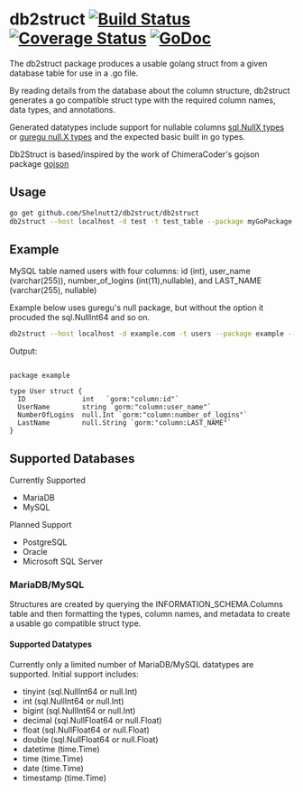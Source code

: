 # db2struct [![Build Status](https://travis-ci.org/Shelnutt2/db2struct.svg?branch=master)](https://travis-ci.org/Shelnutt2/db2struct) [![Coverage Status](https://coveralls.io/repos/github/Shelnutt2/db2struct/badge.svg?branch=1-add-coveralls-support)](https://coveralls.io/github/Shelnutt2/db2struct?branch=1-add-coveralls-support) [![GoDoc](https://godoc.org/github.com/Shelnutt2/db2struct?status.svg)](https://godoc.org/github.com/Shelnutt2/db2struct)

The db2struct package produces a usable golang struct from a given database table for use in a .go file.

By reading details from the database about the column structure, db2struct generates a go compatible struct type
with the required column names, data types, and annotations.

Generated datatypes include support for nullable columns [sql.NullX types](https://golang.org/pkg/database/sql/#NullBool) or [guregu null.X types](https://github.com/guregu/null)
and the expected basic built in go types.

Db2Struct is based/inspired by the work of ChimeraCoder's gojson package
[gojson](https://github.com/ChimeraCoder/gojson)



## Usage

```BASH
go get github.com/Shelnutt2/db2struct/db2struct
db2struct --host localhost -d test -t test_table --package myGoPackage --struct testTable -p --user testUser
```

## Example

MySQL table named users with four columns: id (int), user_name (varchar(255)), number_of_logins (int(11),nullable), and LAST_NAME (varchar(255), nullable)  

Example below uses guregu's null package, but without the option it procuded the sql.NullInt64 and so on.
```BASH
db2struct --host localhost -d example.com -t users --package example --struct user -p --user exampleUser --guregu --gorm
```

Output:
```GOLANG

package example

type User struct {
  ID              int   `gorm:"column:id"`
  UserName        string `gorm:"column:user_name"`
  NumberOfLogins  null.Int `gorm:"column:number_of_logins"`
  LastName        null.String `gorm:"column:LAST_NAME"`
}
```

## Supported Databases

Currently Supported
- MariaDB
- MySQL

Planned Support
- PostgreSQL
- Oracle
- Microsoft SQL Server

### MariaDB/MySQL

Structures are created by querying the INFORMATION_SCHEMA.Columns table and then formatting the types, column names,
and metadata to create a usable go compatible struct type.

#### Supported Datatypes

Currently only a limited number of MariaDB/MySQL datatypes are supported. Initial support includes:
-  tinyint (sql.NullInt64 or null.Int)
-  int      (sql.NullInt64 or null.Int)
-  bigint (sql.NullInt64 or null.Int)
-  decimal (sql.NullFloat64 or null.Float)
-  float (sql.NullFloat64 or null.Float)
-  double (sql.NullFloat64 or null.Float)
-  datetime (time.Time)
-  time  (time.Time)
-  date (time.Time)
-  timestamp (time.Time)
